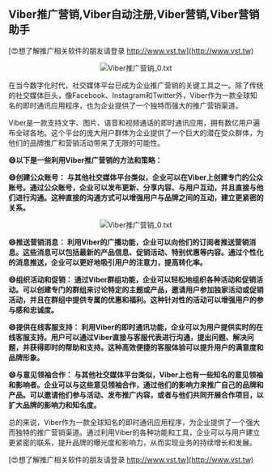 ## **Viber推广营销,Viber自动注册,Viber营销,Viber营销助手**

[😍想了解推广相关软件的朋友请登录 http://www.vst.tw](http://www.vst.tw)

 <center><img src="https://vst.tw/MP4/tuiguang/png/6.png" alt="Viber推广营销_0.txt"></center>

在当今数字化时代，社交媒体平台已成为企业推广营销的关键工具之一。除了传统的社交媒体巨头，像Facebook、Instagram和Twitter外，Viber作为一款全球知名的即时通讯应用程序，也为企业提供了一个独特而强大的推广营销渠道。

Viber是一款支持文字、图片、语音和视频通话的即时通讯应用，拥有数亿用户遍布全球各地。这个平台的庞大用户群体为企业提供了一个巨大的潜在受众群体，为他们的品牌推广和营销活动带来了无限的可能性。

**😄以下是一些利用Viber推广营销的方法和策略：**

**😄创建公众账号： 与其他社交媒体平台类似，企业可以在Viber上创建专门的公众账号。通过公众账号，企业可以发布更新、分享内容、与用户互动，并且直接与他们进行沟通。这种直接的沟通方式可以增强用户与品牌之间的互动，建立更紧密的关系。**

 <center><img src="https://vst.tw/MP4/tuiguang/png/8.png" alt="Viber推广营销_0.txt"></center>

**😄推送营销消息： 利用Viber的广播功能，企业可以向他们的订阅者推送营销消息。这些消息可以包括最新的产品信息、促销活动、特别优惠等内容。通过个性化的消息推送，企业可以更好地吸引用户的注意力，提高转化率。**

**😄组织活动和促销： 通过Viber群组功能，企业可以轻松地组织各种活动和促销活动。可以创建专门的群组来讨论特定的主题或产品，邀请用户参加独家活动或促销活动，并且在群组中提供专属的优惠和福利。这种针对性的活动可以增强用户的参与感和忠诚度。**

**😄提供在线客服支持： 利用Viber的即时通讯功能，企业可以为用户提供实时的在线客服支持。用户可以通过Viber直接与客服代表进行沟通，提出问题、解决问题，并获得即时的帮助和支持。这种高效便捷的客服体验可以提升用户的满意度和品牌形象。**

**😄与意见领袖合作： 与其他社交媒体平台类似，Viber上也有一些知名的意见领袖和影响者。企业可以与这些意见领袖合作，通过他们的影响力来推广自己的品牌和产品。可以邀请他们参与活动、发布推广内容，或者与他们共同开展合作项目，以扩大品牌的影响力和知名度。**

总的来说，Viber作为一款全球知名的即时通讯应用程序，为企业提供了一个强大而独特的推广营销渠道。通过利用Viber的各种功能和工具，企业可以与用户建立更紧密的联系，提升品牌的曝光度和影响力，从而实现业务的持续增长和发展。

[😍想了解推广相关软件的朋友请登录 http://www.vst.tw](http://www.vst.tw)



